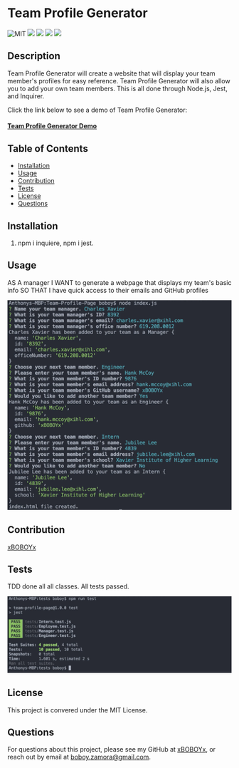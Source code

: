 # Team Profile Generator

![MIT](https://img.shields.io/badge/License-MITLicense%20-blue?style=flat-square)
![](https://img.shields.io/badge/Node.js-43853D?style=for-the-badge&logo=node.js&logoColor=white)
![](https://img.shields.io/badge/JavaScript-323330?style=for-the-badge&logo=javascript&logoColor=F7DF1E)
![](https://img.shields.io/badge/HTML5-E34F26?style=for-the-badge&logo=html5&logoColor=white)
![](https://img.shields.io/badge/Tailwind_CSS-38B2AC?style=for-the-badge&logo=tailwind-css&logoColor=white)

## Description

Team Profile Generator will create a website that will display your team member's profiles for easy reference. Team Profile Generator will also allow you to add your own team members. This is all done through Node.js, Jest, and Inquirer.

Click the link below to see a demo of Team Profile Generator:

#### [Team Profile Generator Demo](https://www.youtube.com/watch?v=aFYB1NBqE5s)
## Table of Contents

* [Installation](#installation)
* [Usage](#usage)
* [Contribution](#contribution)
* [Tests](#tests)
* [License](#license)
* [Questions](#questions)

## Installation

1. npm i inquiere, npm i jest.

## Usage

AS A manager
I WANT to generate a webpage that displays my team's basic info
SO THAT I have quick access to their emails and GitHub profiles

![xmen](assets/team.png)

## Contribution

[xBOBOYx](https://github.com/xBOBOYx)

## Tests

TDD done all all classes. All tests passed.

![xmen](assets/jest-test.png)

## License

This project is convered under the MIT License.

## Questions

For questions about this project, please see my GitHub at [xBOBOYx](https://github.com/xBOBOYx), or reach out by email at boboy.zamora@gmail.com.
